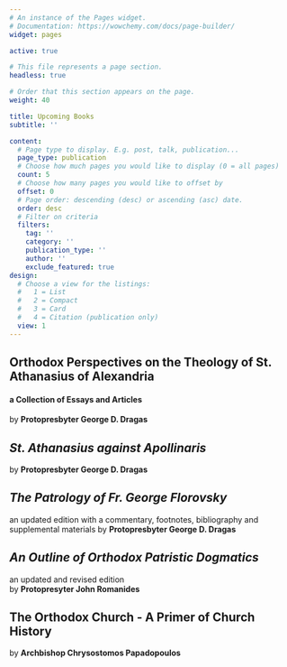 ```yaml
---
# An instance of the Pages widget.
# Documentation: https://wowchemy.com/docs/page-builder/
widget: pages

active: true

# This file represents a page section.
headless: true

# Order that this section appears on the page.
weight: 40

title: Upcoming Books
subtitle: ''

content:
  # Page type to display. E.g. post, talk, publication...
  page_type: publication
  # Choose how much pages you would like to display (0 = all pages)
  count: 5
  # Choose how many pages you would like to offset by
  offset: 0
  # Page order: descending (desc) or ascending (asc) date.
  order: desc
  # Filter on criteria
  filters:
    tag: ''
    category: ''
    publication_type: ''
    author: ''
    exclude_featured: true
design:
  # Choose a view for the listings:
  #   1 = List
  #   2 = Compact
  #   3 = Card
  #   4 = Citation (publication only)
  view: 1
---
```


## Orthodox Perspectives on the Theology of St. Athanasius of Alexandria
#### a Collection of Essays and Articles
by **Protopresbyter George D. Dragas**

## *St. Athanasius against Apollinaris*  
by **Protopresbyter George D. Dragas**

## *The Patrology of Fr. George Florovsky*
an updated edition with a commentary, footnotes, bibliography and supplemental materials
by **Protopresbyter George D. Dragas**  
  
## *An Outline of Orthodox Patristic Dogmatics*
an updated and revised edition  
by **Protopresyter John Romanides**

## The Orthodox Church - A Primer of Church History
by **Archbishop Chrysostomos Papadopoulos**